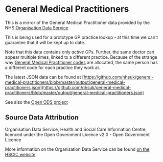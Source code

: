 # General Medical Practitioners

This is a mirror of the General Medical Practitioner data provided by the NHS
[Organisation Data Service](http://systems.hscic.gov.uk/data/ods)

This is being used for a prototype GP practice lookup - at this time we can't
guarantee that it will be kept up to date.

Note that this data contains only *active* GPs. Further, the same doctor can
appear multiple times, linked to a different practice. Because of the strange
way [General Medical Practitioner codes](http://www.datadictionary.nhs.uk/data_dictionary/attributes/g/general_medical_practitioner_ppd_code_de.asp?shownav=1)
are allocated, the same person has a different code for each practice they work
at.

The latest JSON data can be found at [https://github.com/nhsuk/general-medical-practitioners/blob/master/output/general-medical-practitioners.json](https://github.com/nhsuk/general-medical-practitioners/blob/master/output/general-medical-practitioners.json)

See also the [Open ODS project](https://github.com/open-ods/open-ods)

## Source Data Attribution
Organisation Data Service, Health and Social Care Information Centre, licenced
under the Open Government Licence v2.0  - Open Government Licence

More information on the Organisation Data Service can be found [on the HSCIC
website](http://systems.hscic.gov.uk/data/ods)
